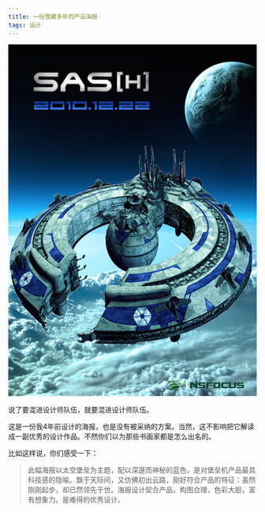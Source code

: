 ```yaml
---
title: 一份雪藏多年的产品海报
tags: 设计
---  
```


![image](/illustration/design-a-sas-h-poster.jpg)

说了要混进设计师队伍，就要混进设计师队伍。

这是一份我4年前设计的海报，也是没有被采纳的方案。当然，这不影响把它解读成一副优秀的设计作品。不然你们以为那些书画家都是怎么出名的。

比如这样说，你们感受一下：

> 此幅海报以太空堡垒为主题，配以深邃而神秘的蓝色，是对堡垒机产品最具科技感的隐喻。飘于天际间，又仿佛初出云路，刚好符合产品的特征：虽然刚刚起步，却已然领先于世。海报设计契合产品，构图合理，色彩大胆，富有想象力。是难得的优秀设计。

